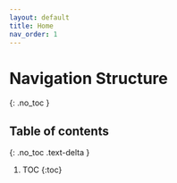 ```yaml
---
layout: default
title: Home
nav_order: 1
---
```


# Navigation Structure
{: .no_toc }

## Table of contents
{: .no_toc .text-delta }

1. TOC
{:toc}